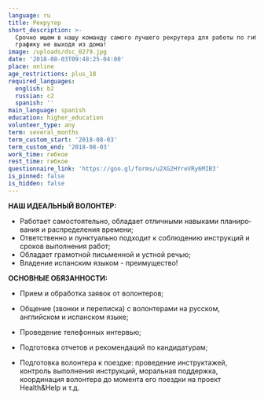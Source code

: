 ```yaml
---
language: ru
title: Рекрутер
short_description: >-
  Срочно ищем в нашу команду самого лучшего рекрутера для работы по гибкому
  графику не выходя из дома!
image: /uploads/dsc_0279.jpg
date: '2018-08-03T09:48:25-04:00'
place: online
age_restrictions: plus_18
required_languages:
  english: b2
  russian: c2
  spanish: ''
main_language: spanish
education: higher_education
volunteer_type: any
term: several_months
term_custom_start: '2018-08-03'
term_custom_end: '2018-08-03'
work_time: гибкое
rest_time: гибкое
questionnaire_link: 'https://goo.gl/forms/u2XG2HYreVRy6MIB3'
is_pinned: false
is_hidden: false
---
```

**НАШ ИДЕ­АЛЬ­НЫЙ ВО­ЛОН­ТЕР:**

* Ра­бо­та­ет са­мо­сто­я­тель­но, об­ла­да­ет от­лич­ны­ми на­вы­ка­ми пла­ни­ро­ва­ния и рас­пре­де­ле­ния вре­ме­ни;
* От­вет­ствен­но и пунк­ту­аль­но под­хо­дит к со­блю­де­нию инструкций и сро­ков вы­пол­не­ния ра­бот;
* Об­ла­да­ет гра­мот­ной пись­мен­ной и устной ре­чью;
* Владение испанским языком - преимущество!

**ОС­НОВ­НЫЕ ОБЯ­ЗАН­НО­СТИ:**

* Прием и обработка заявок от волонтеров;

* Общение (звонки и переписка) с волонтерами на русском, английском и испанском языке;
* Проведение телефонных интервью;
* Подготовка отчетов и рекомендаций по кандидатурам;
* Подготовка волонтера к поездке: проведение инструктажей, контроль выполнения инструкций, моральная поддержка, координация волонтера до момента его поездки на проект Health&Help и т.д.
